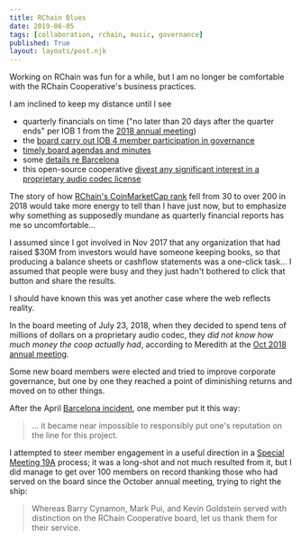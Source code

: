 ```yaml
---
title: RChain Blues
date: 2019-06-05
tags: [collaboration, rchain, music, governance]
published: True
layout: layouts/post.njk
---
```


Working on RChain was fun for a while, but I am no longer be
comfortable with the RChain Cooperative's business practices.

I am inclined to keep my distance until I see

  - quarterly financials on time ("no later than 20 days after the
    quarter ends" per IOB 1 from the [2018 annual meeting][1])
  - the [board carry out IOB 4 member participation in
    governance][4]
  - [timely board agendas and minutes][11]
  - some [details re Barcelona][14]
  - this open-source cooperative [divest any significant
    interest in a proprietary audio codec license][9]

The story of how [RChain's CoinMarketCap rank][cmc] fell from 30 to
over 200 in 2018 would take more energy to tell than I have just now,
but to emphasize why something as supposedly mundane as quarterly
financial reports has me so uncomfortable...

I assumed since I got involved in Nov 2017 that any organization that
had raised $30M from investors would have someone keeping books, so
that producing a balance sheets or cashflow statements was a one-click
task... I assumed that people were busy and they just hadn't bothered
to click that button and share the results.

I should have known this was yet another case where the web reflects
reality.

In the board meeting of July 23, 2018, when they decided to spend tens
of millions of dollars on a proprietary audio codec, they _did not
know how much money the coop actually had_, according to Meredith at
the [Oct 2018 annual meeting][18].

Some new board members were elected and tried to improve corporate
governance, but one by one they reached a point of diminishing returns
and moved on to other things.

After the April [Barcelona incident][bar20], one member put it this way:

> ... it became near impossible to responsibly put one's reputation on
> the line for this project.

I attempted to steer member engagement in a useful direction in a
[Special Meeting 19A][sm19a] process; it was a long-shot and not much
resulted from it, but I did manage to get over 100 members on record
thanking those who had served on the board since the October annual
meeting, trying to right the ship:

> Whereas Barry Cynamon, Mark Pui, and Kevin Goldstein served with
> distinction on the RChain Cooperative board, let us thank them for
> their service.

[1]: https://blog.rchain.coop/blog/2018/10/26/rchain-2018-election-results/
[4]: https://github.com/rchain-community/sm19a/issues/3
[9]: https://github.com/rchain-community/sm19a/issues/9#issuecomment-495452506
[11]: https://github.com/rchain-community/sm19a/issues/11
[14]: https://github.com/rchain-community/sm19a/issues/14#issuecomment-495039918
[18]: https://www.youtube.com/watch?v=xdi6ZCsX4K8
[sm19a]: https://github.com/rchain-community/sm19a
[bar20]: https://blog.rchain.coop/blog/2019/04/26/rchain-update-04-26-19/
[cmc]: https://coinmarketcap.com/currencies/rchain/
